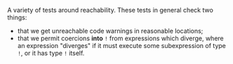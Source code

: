 A variety of tests around reachability. These tests in general check
two things:

- that we get unreachable code warnings in reasonable locations;
- that we permit coercions **into** `!` from expressions which
  diverge, where an expression "diverges" if it must execute some
  subexpression of type `!`, or it has type `!` itself.

